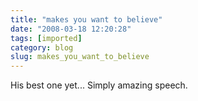 ```yaml
---
title: "makes you want to believe"
date: "2008-03-18 12:20:28"
tags: [imported]
category: blog
slug: makes_you_want_to_believe
---
```


His best one yet... Simply amazing speech.

<object width="425" height="355"><param name="movie" value="http://www.youtube.com/v/pWe7wTVbLUU&hl=en"></param><param name="wmode" value="transparent"></param><embed src="http://www.youtube.com/v/pWe7wTVbLUU&hl=en" type="application/x-shockwave-flash" wmode="transparent" width="425" height="355"></embed></object>

